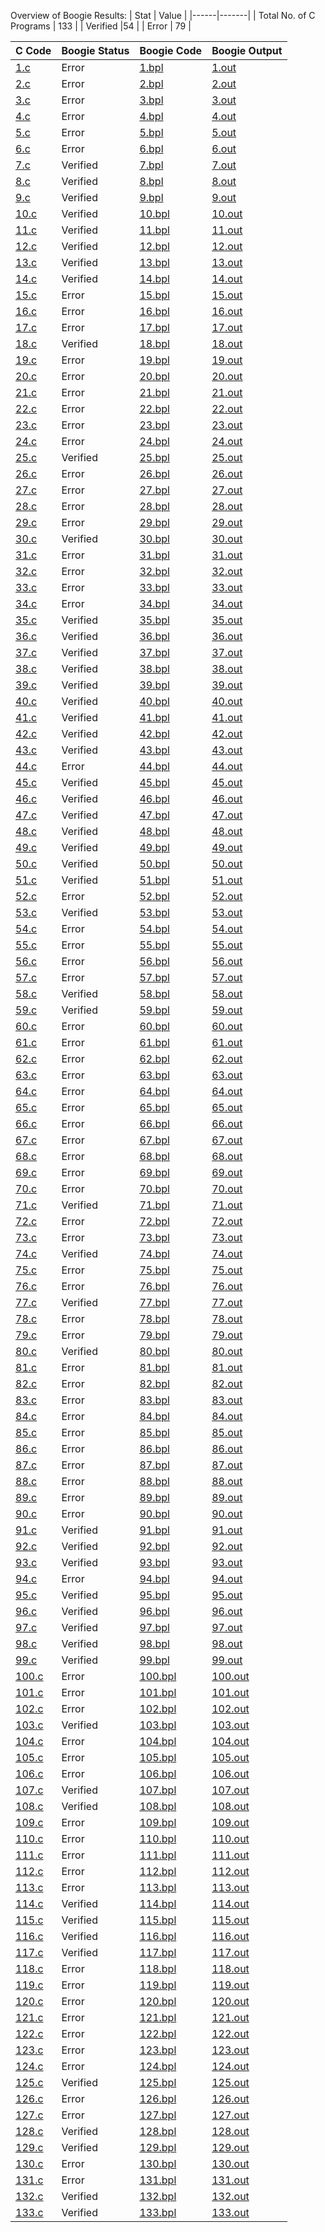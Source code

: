 Overview of Boogie Results:
| Stat | Value |
|------|-------|
| Total No. of C Programs | 133 |
| Verified |54 |
| Error | 79 |

| C Code | Boogie Status | Boogie Code | Boogie Output |
|--------|---------------|-------------|---------------|
| [1.c](./c_benchmark/1.c) | Error | [1.bpl](./boogie/1.bpl) | [1.out](./boogie/1.out) |
| [2.c](./c_benchmark/2.c) | Error | [2.bpl](./boogie/2.bpl) | [2.out](./boogie/2.out) |
| [3.c](./c_benchmark/3.c) | Error | [3.bpl](./boogie/3.bpl) | [3.out](./boogie/3.out) |
| [4.c](./c_benchmark/4.c) | Error | [4.bpl](./boogie/4.bpl) | [4.out](./boogie/4.out) |
| [5.c](./c_benchmark/5.c) | Error | [5.bpl](./boogie/5.bpl) | [5.out](./boogie/5.out) |
| [6.c](./c_benchmark/6.c) | Error | [6.bpl](./boogie/6.bpl) | [6.out](./boogie/6.out) |
| [7.c](./c_benchmark/7.c) | Verified | [7.bpl](./boogie/7.bpl) | [7.out](./boogie/7.out) |
| [8.c](./c_benchmark/8.c) | Verified | [8.bpl](./boogie/8.bpl) | [8.out](./boogie/8.out) |
| [9.c](./c_benchmark/9.c) | Verified | [9.bpl](./boogie/9.bpl) | [9.out](./boogie/9.out) |
| [10.c](./c_benchmark/10.c) | Verified | [10.bpl](./boogie/10.bpl) | [10.out](./boogie/10.out) |
| [11.c](./c_benchmark/11.c) | Verified | [11.bpl](./boogie/11.bpl) | [11.out](./boogie/11.out) |
| [12.c](./c_benchmark/12.c) | Verified | [12.bpl](./boogie/12.bpl) | [12.out](./boogie/12.out) |
| [13.c](./c_benchmark/13.c) | Verified | [13.bpl](./boogie/13.bpl) | [13.out](./boogie/13.out) |
| [14.c](./c_benchmark/14.c) | Verified | [14.bpl](./boogie/14.bpl) | [14.out](./boogie/14.out) |
| [15.c](./c_benchmark/15.c) | Error | [15.bpl](./boogie/15.bpl) | [15.out](./boogie/15.out) |
| [16.c](./c_benchmark/16.c) | Error | [16.bpl](./boogie/16.bpl) | [16.out](./boogie/16.out) |
| [17.c](./c_benchmark/17.c) | Error | [17.bpl](./boogie/17.bpl) | [17.out](./boogie/17.out) |
| [18.c](./c_benchmark/18.c) | Verified | [18.bpl](./boogie/18.bpl) | [18.out](./boogie/18.out) |
| [19.c](./c_benchmark/19.c) | Error | [19.bpl](./boogie/19.bpl) | [19.out](./boogie/19.out) |
| [20.c](./c_benchmark/20.c) | Error | [20.bpl](./boogie/20.bpl) | [20.out](./boogie/20.out) |
| [21.c](./c_benchmark/21.c) | Error | [21.bpl](./boogie/21.bpl) | [21.out](./boogie/21.out) |
| [22.c](./c_benchmark/22.c) | Error | [22.bpl](./boogie/22.bpl) | [22.out](./boogie/22.out) |
| [23.c](./c_benchmark/23.c) | Error | [23.bpl](./boogie/23.bpl) | [23.out](./boogie/23.out) |
| [24.c](./c_benchmark/24.c) | Error | [24.bpl](./boogie/24.bpl) | [24.out](./boogie/24.out) |
| [25.c](./c_benchmark/25.c) | Verified | [25.bpl](./boogie/25.bpl) | [25.out](./boogie/25.out) |
| [26.c](./c_benchmark/26.c) | Error | [26.bpl](./boogie/26.bpl) | [26.out](./boogie/26.out) |
| [27.c](./c_benchmark/27.c) | Error | [27.bpl](./boogie/27.bpl) | [27.out](./boogie/27.out) |
| [28.c](./c_benchmark/28.c) | Error | [28.bpl](./boogie/28.bpl) | [28.out](./boogie/28.out) |
| [29.c](./c_benchmark/29.c) | Error | [29.bpl](./boogie/29.bpl) | [29.out](./boogie/29.out) |
| [30.c](./c_benchmark/30.c) | Verified | [30.bpl](./boogie/30.bpl) | [30.out](./boogie/30.out) |
| [31.c](./c_benchmark/31.c) | Error | [31.bpl](./boogie/31.bpl) | [31.out](./boogie/31.out) |
| [32.c](./c_benchmark/32.c) | Error | [32.bpl](./boogie/32.bpl) | [32.out](./boogie/32.out) |
| [33.c](./c_benchmark/33.c) | Error | [33.bpl](./boogie/33.bpl) | [33.out](./boogie/33.out) |
| [34.c](./c_benchmark/34.c) | Error | [34.bpl](./boogie/34.bpl) | [34.out](./boogie/34.out) |
| [35.c](./c_benchmark/35.c) | Verified | [35.bpl](./boogie/35.bpl) | [35.out](./boogie/35.out) |
| [36.c](./c_benchmark/36.c) | Verified | [36.bpl](./boogie/36.bpl) | [36.out](./boogie/36.out) |
| [37.c](./c_benchmark/37.c) | Verified | [37.bpl](./boogie/37.bpl) | [37.out](./boogie/37.out) |
| [38.c](./c_benchmark/38.c) | Verified | [38.bpl](./boogie/38.bpl) | [38.out](./boogie/38.out) |
| [39.c](./c_benchmark/39.c) | Verified | [39.bpl](./boogie/39.bpl) | [39.out](./boogie/39.out) |
| [40.c](./c_benchmark/40.c) | Verified | [40.bpl](./boogie/40.bpl) | [40.out](./boogie/40.out) |
| [41.c](./c_benchmark/41.c) | Verified | [41.bpl](./boogie/41.bpl) | [41.out](./boogie/41.out) |
| [42.c](./c_benchmark/42.c) | Verified | [42.bpl](./boogie/42.bpl) | [42.out](./boogie/42.out) |
| [43.c](./c_benchmark/43.c) | Verified | [43.bpl](./boogie/43.bpl) | [43.out](./boogie/43.out) |
| [44.c](./c_benchmark/44.c) | Error | [44.bpl](./boogie/44.bpl) | [44.out](./boogie/44.out) |
| [45.c](./c_benchmark/45.c) | Verified | [45.bpl](./boogie/45.bpl) | [45.out](./boogie/45.out) |
| [46.c](./c_benchmark/46.c) | Verified | [46.bpl](./boogie/46.bpl) | [46.out](./boogie/46.out) |
| [47.c](./c_benchmark/47.c) | Verified | [47.bpl](./boogie/47.bpl) | [47.out](./boogie/47.out) |
| [48.c](./c_benchmark/48.c) | Verified | [48.bpl](./boogie/48.bpl) | [48.out](./boogie/48.out) |
| [49.c](./c_benchmark/49.c) | Verified | [49.bpl](./boogie/49.bpl) | [49.out](./boogie/49.out) |
| [50.c](./c_benchmark/50.c) | Verified | [50.bpl](./boogie/50.bpl) | [50.out](./boogie/50.out) |
| [51.c](./c_benchmark/51.c) | Verified | [51.bpl](./boogie/51.bpl) | [51.out](./boogie/51.out) |
| [52.c](./c_benchmark/52.c) | Error | [52.bpl](./boogie/52.bpl) | [52.out](./boogie/52.out) |
| [53.c](./c_benchmark/53.c) | Verified | [53.bpl](./boogie/53.bpl) | [53.out](./boogie/53.out) |
| [54.c](./c_benchmark/54.c) | Error | [54.bpl](./boogie/54.bpl) | [54.out](./boogie/54.out) |
| [55.c](./c_benchmark/55.c) | Error | [55.bpl](./boogie/55.bpl) | [55.out](./boogie/55.out) |
| [56.c](./c_benchmark/56.c) | Error | [56.bpl](./boogie/56.bpl) | [56.out](./boogie/56.out) |
| [57.c](./c_benchmark/57.c) | Error | [57.bpl](./boogie/57.bpl) | [57.out](./boogie/57.out) |
| [58.c](./c_benchmark/58.c) | Verified | [58.bpl](./boogie/58.bpl) | [58.out](./boogie/58.out) |
| [59.c](./c_benchmark/59.c) | Verified | [59.bpl](./boogie/59.bpl) | [59.out](./boogie/59.out) |
| [60.c](./c_benchmark/60.c) | Error | [60.bpl](./boogie/60.bpl) | [60.out](./boogie/60.out) |
| [61.c](./c_benchmark/61.c) | Error | [61.bpl](./boogie/61.bpl) | [61.out](./boogie/61.out) |
| [62.c](./c_benchmark/62.c) | Error | [62.bpl](./boogie/62.bpl) | [62.out](./boogie/62.out) |
| [63.c](./c_benchmark/63.c) | Error | [63.bpl](./boogie/63.bpl) | [63.out](./boogie/63.out) |
| [64.c](./c_benchmark/64.c) | Error | [64.bpl](./boogie/64.bpl) | [64.out](./boogie/64.out) |
| [65.c](./c_benchmark/65.c) | Error | [65.bpl](./boogie/65.bpl) | [65.out](./boogie/65.out) |
| [66.c](./c_benchmark/66.c) | Error | [66.bpl](./boogie/66.bpl) | [66.out](./boogie/66.out) |
| [67.c](./c_benchmark/67.c) | Error | [67.bpl](./boogie/67.bpl) | [67.out](./boogie/67.out) |
| [68.c](./c_benchmark/68.c) | Error | [68.bpl](./boogie/68.bpl) | [68.out](./boogie/68.out) |
| [69.c](./c_benchmark/69.c) | Error | [69.bpl](./boogie/69.bpl) | [69.out](./boogie/69.out) |
| [70.c](./c_benchmark/70.c) | Error | [70.bpl](./boogie/70.bpl) | [70.out](./boogie/70.out) |
| [71.c](./c_benchmark/71.c) | Verified | [71.bpl](./boogie/71.bpl) | [71.out](./boogie/71.out) |
| [72.c](./c_benchmark/72.c) | Error | [72.bpl](./boogie/72.bpl) | [72.out](./boogie/72.out) |
| [73.c](./c_benchmark/73.c) | Error | [73.bpl](./boogie/73.bpl) | [73.out](./boogie/73.out) |
| [74.c](./c_benchmark/74.c) | Verified | [74.bpl](./boogie/74.bpl) | [74.out](./boogie/74.out) |
| [75.c](./c_benchmark/75.c) | Error | [75.bpl](./boogie/75.bpl) | [75.out](./boogie/75.out) |
| [76.c](./c_benchmark/76.c) | Error | [76.bpl](./boogie/76.bpl) | [76.out](./boogie/76.out) |
| [77.c](./c_benchmark/77.c) | Verified | [77.bpl](./boogie/77.bpl) | [77.out](./boogie/77.out) |
| [78.c](./c_benchmark/78.c) | Error | [78.bpl](./boogie/78.bpl) | [78.out](./boogie/78.out) |
| [79.c](./c_benchmark/79.c) | Error | [79.bpl](./boogie/79.bpl) | [79.out](./boogie/79.out) |
| [80.c](./c_benchmark/80.c) | Verified | [80.bpl](./boogie/80.bpl) | [80.out](./boogie/80.out) |
| [81.c](./c_benchmark/81.c) | Error | [81.bpl](./boogie/81.bpl) | [81.out](./boogie/81.out) |
| [82.c](./c_benchmark/82.c) | Error | [82.bpl](./boogie/82.bpl) | [82.out](./boogie/82.out) |
| [83.c](./c_benchmark/83.c) | Error | [83.bpl](./boogie/83.bpl) | [83.out](./boogie/83.out) |
| [84.c](./c_benchmark/84.c) | Error | [84.bpl](./boogie/84.bpl) | [84.out](./boogie/84.out) |
| [85.c](./c_benchmark/85.c) | Error | [85.bpl](./boogie/85.bpl) | [85.out](./boogie/85.out) |
| [86.c](./c_benchmark/86.c) | Error | [86.bpl](./boogie/86.bpl) | [86.out](./boogie/86.out) |
| [87.c](./c_benchmark/87.c) | Error | [87.bpl](./boogie/87.bpl) | [87.out](./boogie/87.out) |
| [88.c](./c_benchmark/88.c) | Error | [88.bpl](./boogie/88.bpl) | [88.out](./boogie/88.out) |
| [89.c](./c_benchmark/89.c) | Error | [89.bpl](./boogie/89.bpl) | [89.out](./boogie/89.out) |
| [90.c](./c_benchmark/90.c) | Error | [90.bpl](./boogie/90.bpl) | [90.out](./boogie/90.out) |
| [91.c](./c_benchmark/91.c) | Verified | [91.bpl](./boogie/91.bpl) | [91.out](./boogie/91.out) |
| [92.c](./c_benchmark/92.c) | Verified | [92.bpl](./boogie/92.bpl) | [92.out](./boogie/92.out) |
| [93.c](./c_benchmark/93.c) | Verified | [93.bpl](./boogie/93.bpl) | [93.out](./boogie/93.out) |
| [94.c](./c_benchmark/94.c) | Error | [94.bpl](./boogie/94.bpl) | [94.out](./boogie/94.out) |
| [95.c](./c_benchmark/95.c) | Verified | [95.bpl](./boogie/95.bpl) | [95.out](./boogie/95.out) |
| [96.c](./c_benchmark/96.c) | Verified | [96.bpl](./boogie/96.bpl) | [96.out](./boogie/96.out) |
| [97.c](./c_benchmark/97.c) | Verified | [97.bpl](./boogie/97.bpl) | [97.out](./boogie/97.out) |
| [98.c](./c_benchmark/98.c) | Verified | [98.bpl](./boogie/98.bpl) | [98.out](./boogie/98.out) |
| [99.c](./c_benchmark/99.c) | Verified | [99.bpl](./boogie/99.bpl) | [99.out](./boogie/99.out) |
| [100.c](./c_benchmark/100.c) | Error | [100.bpl](./boogie/100.bpl) | [100.out](./boogie/100.out) |
| [101.c](./c_benchmark/101.c) | Error | [101.bpl](./boogie/101.bpl) | [101.out](./boogie/101.out) |
| [102.c](./c_benchmark/102.c) | Error | [102.bpl](./boogie/102.bpl) | [102.out](./boogie/102.out) |
| [103.c](./c_benchmark/103.c) | Verified | [103.bpl](./boogie/103.bpl) | [103.out](./boogie/103.out) |
| [104.c](./c_benchmark/104.c) | Error | [104.bpl](./boogie/104.bpl) | [104.out](./boogie/104.out) |
| [105.c](./c_benchmark/105.c) | Error | [105.bpl](./boogie/105.bpl) | [105.out](./boogie/105.out) |
| [106.c](./c_benchmark/106.c) | Error | [106.bpl](./boogie/106.bpl) | [106.out](./boogie/106.out) |
| [107.c](./c_benchmark/107.c) | Verified | [107.bpl](./boogie/107.bpl) | [107.out](./boogie/107.out) |
| [108.c](./c_benchmark/108.c) | Verified | [108.bpl](./boogie/108.bpl) | [108.out](./boogie/108.out) |
| [109.c](./c_benchmark/109.c) | Error | [109.bpl](./boogie/109.bpl) | [109.out](./boogie/109.out) |
| [110.c](./c_benchmark/110.c) | Error | [110.bpl](./boogie/110.bpl) | [110.out](./boogie/110.out) |
| [111.c](./c_benchmark/111.c) | Error | [111.bpl](./boogie/111.bpl) | [111.out](./boogie/111.out) |
| [112.c](./c_benchmark/112.c) | Error | [112.bpl](./boogie/112.bpl) | [112.out](./boogie/112.out) |
| [113.c](./c_benchmark/113.c) | Error | [113.bpl](./boogie/113.bpl) | [113.out](./boogie/113.out) |
| [114.c](./c_benchmark/114.c) | Verified | [114.bpl](./boogie/114.bpl) | [114.out](./boogie/114.out) |
| [115.c](./c_benchmark/115.c) | Verified | [115.bpl](./boogie/115.bpl) | [115.out](./boogie/115.out) |
| [116.c](./c_benchmark/116.c) | Verified | [116.bpl](./boogie/116.bpl) | [116.out](./boogie/116.out) |
| [117.c](./c_benchmark/117.c) | Verified | [117.bpl](./boogie/117.bpl) | [117.out](./boogie/117.out) |
| [118.c](./c_benchmark/118.c) | Error | [118.bpl](./boogie/118.bpl) | [118.out](./boogie/118.out) |
| [119.c](./c_benchmark/119.c) | Error | [119.bpl](./boogie/119.bpl) | [119.out](./boogie/119.out) |
| [120.c](./c_benchmark/120.c) | Error | [120.bpl](./boogie/120.bpl) | [120.out](./boogie/120.out) |
| [121.c](./c_benchmark/121.c) | Error | [121.bpl](./boogie/121.bpl) | [121.out](./boogie/121.out) |
| [122.c](./c_benchmark/122.c) | Error | [122.bpl](./boogie/122.bpl) | [122.out](./boogie/122.out) |
| [123.c](./c_benchmark/123.c) | Error | [123.bpl](./boogie/123.bpl) | [123.out](./boogie/123.out) |
| [124.c](./c_benchmark/124.c) | Error | [124.bpl](./boogie/124.bpl) | [124.out](./boogie/124.out) |
| [125.c](./c_benchmark/125.c) | Verified | [125.bpl](./boogie/125.bpl) | [125.out](./boogie/125.out) |
| [126.c](./c_benchmark/126.c) | Error | [126.bpl](./boogie/126.bpl) | [126.out](./boogie/126.out) |
| [127.c](./c_benchmark/127.c) | Error | [127.bpl](./boogie/127.bpl) | [127.out](./boogie/127.out) |
| [128.c](./c_benchmark/128.c) | Verified | [128.bpl](./boogie/128.bpl) | [128.out](./boogie/128.out) |
| [129.c](./c_benchmark/129.c) | Verified | [129.bpl](./boogie/129.bpl) | [129.out](./boogie/129.out) |
| [130.c](./c_benchmark/130.c) | Error | [130.bpl](./boogie/130.bpl) | [130.out](./boogie/130.out) |
| [131.c](./c_benchmark/131.c) | Error | [131.bpl](./boogie/131.bpl) | [131.out](./boogie/131.out) |
| [132.c](./c_benchmark/132.c) | Verified | [132.bpl](./boogie/132.bpl) | [132.out](./boogie/132.out) |
| [133.c](./c_benchmark/133.c) | Verified | [133.bpl](./boogie/133.bpl) | [133.out](./boogie/133.out) |

    
